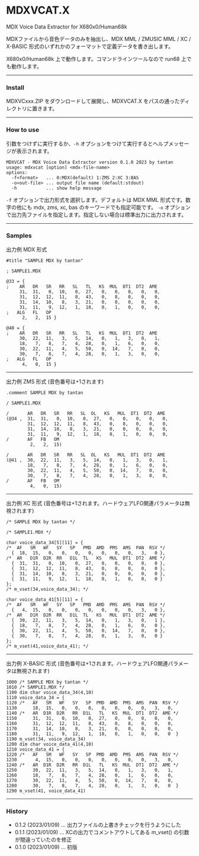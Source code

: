 # MDXVCAT.X

MDX Voice Data Extractor for X680x0/Human68k

MDXファイルから音色データのみを抽出し、MDX MML / ZMUSIC MML / XC / X-BASIC 形式のいずれかのフォーマットで定義データを書き出します。

X680x0/Human68k 上で動作します。コマンドラインツールなので run68 上でも動作します。

---

### Install

MDXVCxxx.ZIP をダウンロードして展開し、MDXVCAT.X をパスの通ったディレクトリに置きます。

---

### How to use

引数をつけずに実行するか、`-h` オプションをつけて実行するとヘルプメッセージが表示されます。

    MDXVCAT - MDX Voice Data Extractor version 0.1.0 2023 by tantan
    usage: mdxvcat [option] <mdx-file-name>
    options:
      -f<format>   ... 0:MDX(default) 1:ZMS 2:XC 3:BAS
      -o<out-file> ... output file name (default:stdout)
      -h           ... show help message

`-f` オプションで出力形式を選択します。デフォルトは MDX MML 形式です。数字の他にも mdx, zms, xc, bas のキーワードでも指定可能です。
`-o` オプションで出力先ファイルを指定します。指定しない場合は標準出力に出力されます。

---

### Samples

出力例 MDX 形式

    #title "SAMPLE MDX by tantan"
    
    ; SAMPLE1.MDX

    @33 = {
    ;    AR   DR   SR   RR   SL   TL   KS  MUL  DT1  DT2  AME
         31,  31,   0,  10,   0,  27,   0,   0,   0,   0,   0,
         31,  12,  12,  11,   8,  43,   0,   8,   0,   0,   0,
         31,  14,  10,   8,   3,  21,   0,   0,   0,   0,   0,
         31,  11,   9,  12,   1,  18,   0,   1,   0,   0,   0,
    ;   ALG   FL   OP
          2,   2,  15 }

    @40 = {
    ;    AR   DR   SR   RR   SL   TL   KS  MUL  DT1  DT2  AME
         30,  22,  11,   3,   5,  14,   0,   1,   3,   0,   1,
         18,   7,   8,   7,   4,  28,   0,   1,   6,   0,   0,
         30,  22,  11,   4,   5,  50,   0,  14,   7,   0,   0,
         30,   7,   8,   7,   4,  28,   0,   1,   3,   0,   0,
    ;   ALG   FL   OP
          4,   0,  15 }


---

出力例 ZMS 形式 (音色番号は+1されます)

    .comment SAMPLE MDX by tantan

    / SAMPLE1.MDX

    /       AR   DR   SR   RR   SL  OL   KS   MUL  DT1  DT2  AME
    (@34 ,  31,  31,   0,  10,   0,  27,   0,   0,   0,   0,   0,
            31,  12,  12,  11,   8,  43,   0,   8,   0,   0,   0,
            31,  14,  10,   8,   3,  21,   0,   0,   0,   0,   0,
            31,  11,   9,  12,   1,  18,   0,   1,   0,   0,   0,
    /       AF   FB   OM
             2,   2,  15)

    /       AR   DR   SR   RR   SL  OL   KS   MUL  DT1  DT2  AME
    (@41 ,  30,  22,  11,   3,   5,  14,   0,   1,   3,   0,   1,
            18,   7,   8,   7,   4,  28,   0,   1,   6,   0,   0,
            30,  22,  11,   4,   5,  50,   0,  14,   7,   0,   0,
            30,   7,   8,   7,   4,  28,   0,   1,   3,   0,   0,
    /       AF   FB   OM
             4,   0,  15)


---

出力例 XC 形式 (音色番号は+1されます。ハードウェアLFO関連パラメータは無視されます)

    /* SAMPLE MDX by tantan */

    /* SAMPLE1.MDX */

    char voice_data_34[5][11] = {
    /*  AF   SM   WF   SY   SP   PMD  AMD  PMS  AMS  PAN  RSV */
      {  18,  15,   0,   0,   0,   0,   0,   0,   0,   3,   0 },
    /*  AR   D1R  D2R  RR   D1L  TL   KS   MUL  DT1  DT2  AME */
      {  31,  31,   0,  10,   0,  27,   0,   0,   0,   0,   0 },
      {  31,  12,  12,  11,   8,  43,   0,   8,   0,   0,   0 },
      {  31,  14,  10,   8,   3,  21,   0,   0,   0,   0,   0 },
      {  31,  11,   9,  12,   1,  18,   0,   1,   0,   0,   0 }
    };
    /* m_vset(34,voice_data_34); */

    char voice_data_41[5][11] = {
    /*  AF   SM   WF   SY   SP   PMD  AMD  PMS  AMS  PAN  RSV */
      {   4,  15,   0,   0,   0,   0,   0,   0,   0,   3,   0 },
    /*  AR   D1R  D2R  RR   D1L  TL   KS   MUL  DT1  DT2  AME */
      {  30,  22,  11,   3,   5,  14,   0,   1,   3,   0,   1 },
      {  18,   7,   8,   7,   4,  28,   0,   1,   6,   0,   0 },
      {  30,  22,  11,   4,   5,  50,   0,  14,   7,   0,   0 },
      {  30,   7,   8,   7,   4,  28,   0,   1,   3,   0,   0 }
    };
    /* m_vset(41,voice_data_41); */

---

出力例 X-BASIC 形式 (音色番号は+1されます。ハードウェアLFO関連パラメータは無視されます)

    1000 /* SAMPLE MDX by tantan */
    1010 /* SAMPLE1.MDX */
    1100 dim char voice_data_34(4,10)
    1110 voice_data_34 = {
    1120 /*   AF   SM   WF   SY   SP  PMD  AMD  PMS  AMS  PAN  RSV */
    1130      18,  15,   0,   0,   0,   0,   0,   0,   0,   3,   0,
    1140 /*   AR  D1R  D2R   RR  D1L   TL   KS  MUL  DT1  DT2  AME */
    1150      31,  31,   0,  10,   0,  27,   0,   0,   0,   0,   0,
    1160      31,  12,  12,  11,   8,  43,   0,   8,   0,   0,   0,
    1170      31,  14,  10,   8,   3,  21,   0,   0,   0,   0,   0,
    1180      31,  11,   9,  12,   1,  18,   0,   1,   0,   0,   0  }
    1190 m_vset(34, voice_data_34)
    1200 dim char voice_data_41(4,10)
    1210 voice_data_41 = {
    1220 /*   AF   SM   WF   SY   SP  PMD  AMD  PMS  AMS  PAN  RSV */
    1230       4,  15,   0,   0,   0,   0,   0,   0,   0,   3,   0,
    1240 /*   AR  D1R  D2R   RR  D1L   TL   KS  MUL  DT1  DT2  AME */
    1250      30,  22,  11,   3,   5,  14,   0,   1,   3,   0,   1,
    1260      18,   7,   8,   7,   4,  28,   0,   1,   6,   0,   0,
    1270      30,  22,  11,   4,   5,  50,   0,  14,   7,   0,   0,
    1280      30,   7,   8,   7,   4,  28,   0,   1,   3,   0,   0  }
    1290 m_vset(41, voice_data_41)


---

### History

* 0.1.2 (2023/01/09) ... 出力ファイルの上書きチェックを行うようにした
* 0.1.1 (2023/01/09) ... XCの出力でコメントアウトしてある m_vset() の引数が間違っていたのを修正
* 0.1.0 (2023/01/09) ... 初版